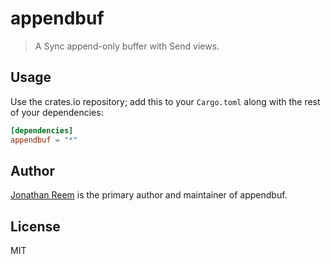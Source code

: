 # appendbuf

> A Sync append-only buffer with Send views.

## Usage

Use the crates.io repository; add this to your `Cargo.toml` along
with the rest of your dependencies:

```toml
[dependencies]
appendbuf = "*"
```

## Author

[Jonathan Reem](https://medium.com/@jreem) is the primary author and maintainer of appendbuf.

## License

MIT

